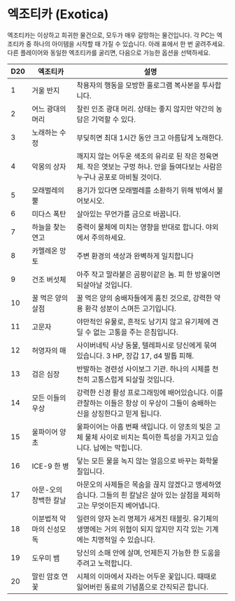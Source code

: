# 엑조티카 (Exotica)
엑조티카는 이상하고 희귀한 물건으로, 모두가 매우 갈망하는 물건입니다. 각 PC는 엑조티카 중 하나의 아이템을 시작할 때 가질 수 있습니다. 아래 표에서 한 번 굴려주세요. 다른 플레이어와 동일한 엑조티카를 굴리면, 다음으로 가능한 옵션을 선택하세요.

| D20 | 엑조티카 | 설명 |
|---|-------|-----------|
| 1 | 거울 반지 | 착용자의 행동을 모방한 홀로그램 복사본을 투사합니다. |
| 2 | 어느 광대의 머리 | 잘린 인조 광대 머리. 상태는 좋지 않지만 약간의 농담은 기억할 수 있다. |
| 3 | 노래하는 수정 | 부딪히면 최대 1시간 동안 크고 아름답게 노래한다. |
| 4 | 악몽의 상자 | 깨지지 않는 어두운 색조의 유리로 된 작은 정육면체. 작은 엿보는 구멍 하나. 안을 들여다보는 사람은 누구나 공포로 마비될 것이다. |
| 5 | 모래벌레의 뿔 | 용기가 있다면 모래벌레를 소환하기 위해 밖에서 불어보시오. |
| 6 | 미다스 폭탄 | 살아있는 무언가를 금으로 바꿉니다. |
| 7 | 하늘을 찾는 연고 | 중력이 물체에 미치는 영향을 반대로 합니다. 야외에서 주의하세요. |
| 8 | 카멜레온 망토 | 주변 환경의 색상과 완벽하게 일치합니다 |
| 9 | 건조 버섯체 | 아주 작고 말라붙은 곰팡이같은 놈. 피 한 방울이면 되살아날 것입니다. |
| 10 | 꿀 먹은 양의 살점 | 꿀 먹은 양의 숭배자들에게 훔친 것으로, 강력한 약용 환각 성분이 스며든 고기입니다. |
| 11 | 고문자 | 야만적인 유물로, 흔적도 남기지 않고 유기체에 견딜 수 없는 고통을 주는 은침입니다. |
| 12 | 허영자의 매 | 사이버네틱 사냥 동물, 텔레파시로 당신에게 묶여 있습니다. 3 HP, 장갑 17, d4 발톱 피해. |
| 13 | 검은 심장 | 반발하는 경련성 사이보그 기관. 하나의 시체를 천천히 고통스럽게 되살릴 것입니다. |
| 14 | 모든 이들의 우상 | 강력한 신경 활성 프로그래밍에 배어있습니다. 이를 관찰하는 이들은 항상 이 우상이 그들이 숭배하는 신을 상징한다고 믿게 됩니다. |
| 15 | 울파이어 양초 | 울파이어는 아홉 번째 색입니다. 이 양초의 빛은 고체 물체 사이로 비치는 특이한 특성을 가지고 있습니다. 납에는 막힙니다. |
| 16 | ICE-9 한 병 | 닿는 모든 물을 녹지 않는 얼음으로 바꾸는 화학물질입니다. |
| 17 | 아문-오의 창백한  칼날 | 아문오의 사제들은 목숨을 끊지 않겠다고 맹세하였습니다. 그들의 흰 칼날은 살아 있는 살점을 제외하고는 무엇이든지 베어냅니다. |
| 18 | 이분법적 악마의 신성모독 | 일련의 양자 논리 명제가 새겨진 태블릿. 유기체의 생명에는 거의 위협이 되지 않지만 지각 있는 기계에는 치명적일 수 있습니다. |
| 19 | 도우미 뱀 | 당신의 소매 안에 살며, 언제든지 가능한 한 도움을 주려고 노력합니다. |
| 20 | 말린 암호 연꽃 | 시체의 이마에서 자라는 어두운 꽃입니다. 때때로 잃어버린 동료의 기념품으로 간직되곤 합니다. |
